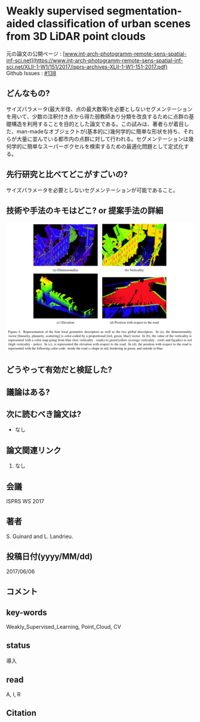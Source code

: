 # Weakly supervised segmentation-aided classification of urban scenes from 3D LiDAR point clouds

元の論文の公開ページ : [www.int-arch-photogramm-remote-sens-spatial-inf-sci.net](https://www.int-arch-photogramm-remote-sens-spatial-inf-sci.net/XLII-1-W1/151/2017/isprs-archives-XLII-1-W1-151-2017.pdf)  
Github Issues : [#138](https://github.com/Obarads/obarads.github.io/issues/138)

## どんなもの?
サイズパラメータ(最大半径、点の最大数等)を必要としないセグメンテーションを用いて、少数の注釈付き点から得た弱教師あり分類を改良するために点群の基礎構造を利用することを目的とした論文である。この試みは、著者らが着目した、man-madeなオブジェクトが(基本的に)幾何学的に簡単な形状を持ち、それらが大量に並んでいる都市内の点群に対して行われる。セグメンテーションは幾何学的に簡単なスーパーボクセルを検索するための最適化問題として定式化する。

## 先行研究と比べてどこがすごいの?
サイズパラメータを必要としないセグメンテーションが可能であること。

## 技術や手法のキモはどこ? or 提案手法の詳細

![fig4](img/Wsscousf3pc/fig4.png)

## どうやって有効だと検証した?

## 議論はある?

## 次に読むべき論文は?
- なし

## 論文関連リンク
1. なし

## 会議
ISPRS WS 2017

## 著者
S. Guinard and L. Landrieu.

## 投稿日付(yyyy/MM/dd)
2017/06/06

## コメント


## key-words
Weakly_Supervised_Learning, Point_Cloud, CV

## status
導入

## read
A, I, R

## Citation
